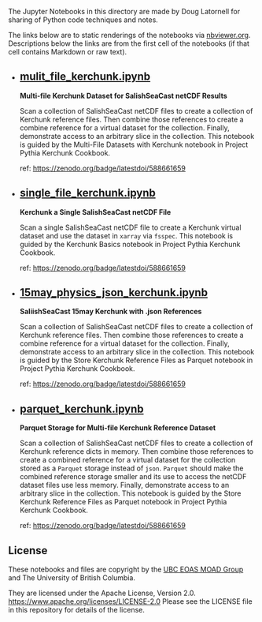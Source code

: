 The Jupyter Notebooks in this directory are made by
Doug Latornell for sharing of Python code techniques
and notes.

The links below are to static renderings of the notebooks via
[nbviewer.org](https://nbviewer.org/).
Descriptions below the links are from the first cell of the notebooks
(if that cell contains Markdown or raw text).

* ## [mulit_file_kerchunk.ipynb](https://nbviewer.org/github/SalishSeaCast/analysis-doug/blob/main/notebooks/kerchunk-expts/mulit_file_kerchunk.ipynb)  
    
    **Multi-file Kerchunk Dataset for SalishSeaCast netCDF Results**
    
    Scan a collection of SalishSeaCast netCDF files to create a collection of Kerchunk reference files.
    Then combine those references to create a combine reference for a virtual dataset for the collection.
    Finally,
    demonstrate access to an arbitrary slice in the collection.
    This notebook is guided by the Multi-File Datasets with Kerchunk notebook in Project Pythia Kerchunk Cookbook.
    
    ref: https://zenodo.org/badge/latestdoi/588661659

* ## [single_file_kerchunk.ipynb](https://nbviewer.org/github/SalishSeaCast/analysis-doug/blob/main/notebooks/kerchunk-expts/single_file_kerchunk.ipynb)  
    
    **Kerchunk a Single SalishSeaCast netCDF File**
    
    Scan a single SalishSeaCast netCDF file to create a Kerchunk virtual dataset and use the dataset
    in `xarray` via `fsspec`. This notebook is guided by the Kerchunk Basics notebook in Project Pythia
    Kerchunk Cookbook.
    
    ref: https://zenodo.org/badge/latestdoi/588661659

* ## [15may_physics_json_kerchunk.ipynb](https://nbviewer.org/github/SalishSeaCast/analysis-doug/blob/main/notebooks/kerchunk-expts/15may_physics_json_kerchunk.ipynb)  
    
    **SaliishSeaCast 15may Kerchunk with .json References**
    
    Scan a collection of SalishSeaCast netCDF files to create a collection of Kerchunk reference files.
    Then combine those references to create a combine reference for a virtual dataset for the collection.
    Finally,
    demonstrate access to an arbitrary slice in the collection.
    This notebook is guided by the Store Kerchunk Reference Files as Parquet notebook in Project Pythia Kerchunk Cookbook.
    
    ref: https://zenodo.org/badge/latestdoi/588661659

* ## [parquet_kerchunk.ipynb](https://nbviewer.org/github/SalishSeaCast/analysis-doug/blob/main/notebooks/kerchunk-expts/parquet_kerchunk.ipynb)  
    
    **Parquet Storage for Multi-file Kerchunk Reference Dataset**
    
    Scan a collection of SalishSeaCast netCDF files to create a collection of Kerchunk reference dicts
    in memory.
    Then combine those references to create a combined reference for a virtual dataset for the collection
    stored as a `Parquet` storage instead of `json`.
    `Parquet` should make the combined reference storage smaller and its use to access the netCDF dataset
    files use less memory.
    Finally,
    demonstrate access to an arbitrary slice in the collection.
    This notebook is guided by the Store Kerchunk Reference Files as Parquet notebook in Project Pythia Kerchunk Cookbook.
    
    ref: https://zenodo.org/badge/latestdoi/588661659


## License

These notebooks and files are copyright by the
[UBC EOAS MOAD Group](https://github.com/UBC-MOAD/docs/blob/main/CONTRIBUTORS.rst)
and The University of British Columbia.

They are licensed under the Apache License, Version 2.0.
https://www.apache.org/licenses/LICENSE-2.0
Please see the LICENSE file in this repository for details of the license.
